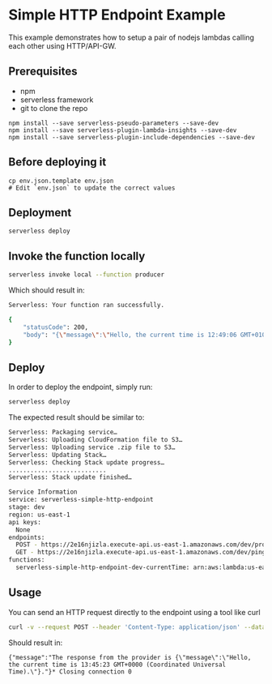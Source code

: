 # Simple HTTP Endpoint Example

This example demonstrates how to setup a pair of nodejs lambdas calling each other using HTTP/API-GW.

## Prerequisites
* npm
* serverless framework
* git to clone the repo
```
npm install --save serverless-pseudo-parameters --save-dev
npm install --save serverless-plugin-lambda-insights --save-dev
npm install --save serverless-plugin-include-dependencies --save-dev
```

## Before deploying it
```
cp env.json.template env.json
# Edit `env.json` to update the correct values
```

## Deployment
```
serverless deploy
```

## Invoke the function locally

```bash
serverless invoke local --function producer
```

Which should result in:

```bash
Serverless: Your function ran successfully.

{
    "statusCode": 200,
    "body": "{\"message\":\"Hello, the current time is 12:49:06 GMT+0100 (CET).\"}"
}
```

## Deploy

In order to deploy the endpoint, simply run:

```bash
serverless deploy
```

The expected result should be similar to:

```bash
Serverless: Packaging service…
Serverless: Uploading CloudFormation file to S3…
Serverless: Uploading service .zip file to S3…
Serverless: Updating Stack…
Serverless: Checking Stack update progress…
...........................
Serverless: Stack update finished…

Service Information
service: serverless-simple-http-endpoint
stage: dev
region: us-east-1
api keys:
  None
endpoints:
  POST - https://2e16njizla.execute-api.us-east-1.amazonaws.com/dev/produce
  GET - https://2e16njizla.execute-api.us-east-1.amazonaws.com/dev/ping
functions:
  serverless-simple-http-endpoint-dev-currentTime: arn:aws:lambda:us-east-1:488110005556:function:serverless-simple-http-endpoint-dev-currentTime
```

## Usage

You can  send an HTTP request directly to the endpoint using a tool like curl

```bash
curl -v --request POST --header 'Content-Type: application/json' --data-raw '{"name": "John"}' https://2e16njizla.execute-api.us-east-1.amazonaws.com/dev/produce
```
Should result in:
```
{"message":"The response from the provider is {\"message\":\"Hello, the current time is 13:45:23 GMT+0000 (Coordinated Universal Time).\"}."}* Closing connection 0
```
